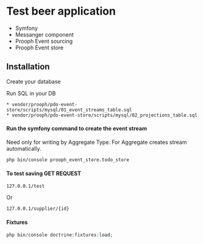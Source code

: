 # Test beer application
* Symfony
* Messanger component
* Prooph Event sourcing
* Prooph Event store
    
    
## Installation

Create your database   

Run SQL in your DB
```
* vendor/prooph/pdo-event-store/scripts/mysql/01_event_streams_table.sql
* vendor/prooph/pdo-event-store/scripts/mysql/02_projections_table.sql
```


#### Run the symfony command to create the event stream
Need only for writing by Aggregate Type. For Aggregate creates stream automatically.
```
php bin/console prooph_event_store.todo_store
```

#### To test saving GET REQUEST 
```
127.0.0.1/test
```
Or
```
127.0.0.1/supplier/{id}
```

#### Fixtures
```php
php bin/console doctrine:fixtures:load;
```
